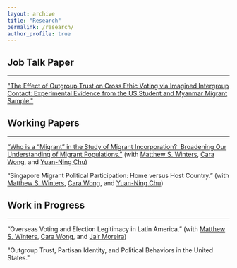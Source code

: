 ```yaml
---
layout: archive
title: "Research"
permalink: /research/
author_profile: true
---
```

## Job Talk Paper
------
["The Effect of Outgroup Trust on Cross Ethic Voting via Imagined Intergroup Contact: Experimental Evidence from the US Student and Myanmar Migrant Sample."](/files/SHIN_Writing_Sample.pdf)

## Working Papers
------
[“Who is a “Migrant” in the Study of Migrant Incorporation?: Broadening Our Understanding of Migrant Populations.”](/files/Migrant.pdf) (with [Matthew S. Winters](https://pol.illinois.edu/directory/profile/mwinters), [Cara Wong](https://pol.illinois.edu/directory/profile/carawong), and [Yuan-Ning Chu](https://pol.illinois.edu/directory/profile/ychu19))

“Singapore Migrant Political Participation: Home versus Host Country.” (with [Matthew S. Winters](https://pol.illinois.edu/directory/profile/mwinters), [Cara Wong](https://pol.illinois.edu/directory/profile/carawong), and [Yuan-Ning Chu](https://pol.illinois.edu/directory/profile/ychu19))

## Work in Progress
------
“Overseas Voting and Election Legitimacy in Latin America.” (with [Matthew S. Winters](https://pol.illinois.edu/directory/profile/mwinters), [Cara Wong](https://pol.illinois.edu/directory/profile/carawong), and [Jair Moreira](https://pol.illinois.edu/directory/profile/jairam2))

"Outgroup Trust, Partisan Identity, and Political Behaviors in the United States." 
